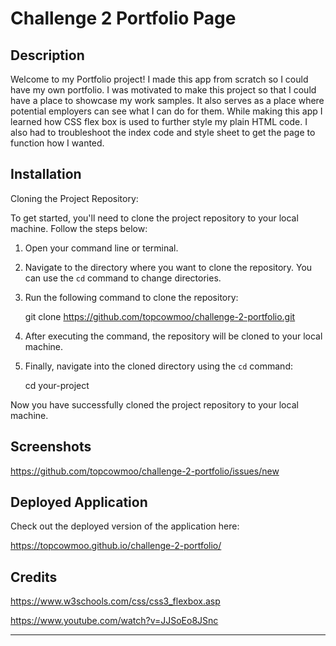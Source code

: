 # Challenge 2 Portfolio Page


## Description

Welcome to my Portfolio project! I made this app from scratch so I could have my own portfolio. I was motivated to make this project so that I could have a place to showcase my work samples. It also serves as a place where potential employers can see what I can do for them. While making this app I learned how CSS flex box is used to further style my plain HTML code. I also had to troubleshoot the index code and style sheet to get the page to function how I wanted.
 

## Installation

Cloning the Project Repository:

To get started, you'll need to clone the project repository to your local machine. Follow the steps below:

1. Open your command line or terminal.

2. Navigate to the directory where you want to clone the repository. You can use the `cd` command to change directories.

3. Run the following command to clone the repository:

   git clone https://github.com/topcowmoo/challenge-2-portfolio.git

4. After executing the command, the repository will be cloned to your local machine.

5. Finally, navigate into the cloned directory using the `cd` command:

   cd your-project

Now you have successfully cloned the project repository to your local machine.


## Screenshots

https://github.com/topcowmoo/challenge-2-portfolio/issues/new


## Deployed Application

Check out the deployed version of the application here:

https://topcowmoo.github.io/challenge-2-portfolio/


## Credits

https://www.w3schools.com/css/css3_flexbox.asp

https://www.youtube.com/watch?v=JJSoEo8JSnc

---
